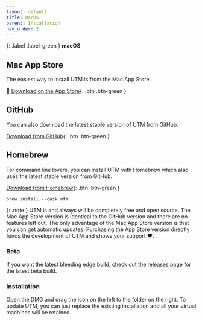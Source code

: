 ```yaml
---
layout: default
title: macOS
parent: Installation
nav_order: 2
---
```

{: .label .label-green }
**macOS**

## Mac App Store
The easiest way to install UTM is from the Mac App Store.

[ Download on the App Store](https://apps.apple.com/us/app/utm-virtual-machines/id1538878817){: .btn .btn-green }

## GitHub
You can also download the latest stable version of UTM from GitHub.

[Download from GitHub](https://github.com/utmapp/UTM/releases/latest/download/UTM.dmg){: .btn .btn-green }

## Homebrew
For command line lovers, you can install UTM with Homebrew which also uses the latest stable version from GitHub.

[Download from Homebrew]([https://github.com/utmapp/UTM/releases/latest/download/UTM.dmg](https://formulae.brew.sh/cask/utm)){: .btn .btn-green }

```
brew install --cask utm
```

{: .note }
UTM is and always will be completely free and open source. The Mac App Store version is identical to the GitHub version and there are no features left out. The only advantage of the Mac App Store version is that you can get automatic updates. Purchasing the App Store version directly funds the development of UTM and shows your support ♥.

### Beta
If you want the latest bleeding edge build, check out the [releases page](https://github.com/utmapp/UTM/releases) for the latest beta build.

### Installation
Open the DMG and drag the icon on the left to the folder on the right. To update UTM, you can just replace the existing installation and all your virtual machines will be retained.
